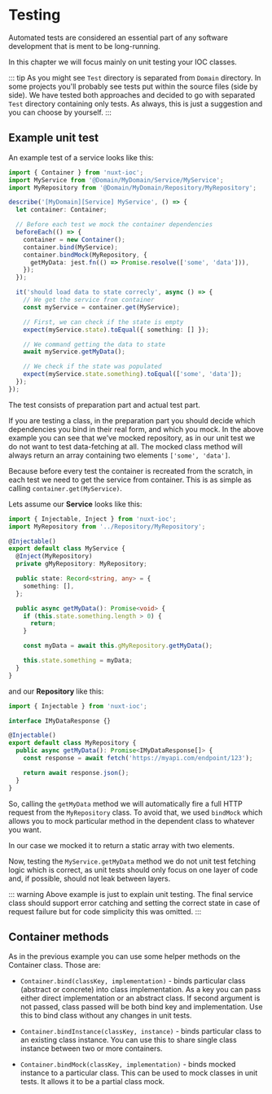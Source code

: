 # Testing

Automated tests are considered an essential part of any software development that is ment to be long-running.

In this chapter we will focus mainly on unit testing your IOC classes.

::: tip
As you might see `Test` directory is separated from `Domain` directory. In some projects you'll probably see tests put within the source files (side by side). We have tested both approaches and decided to go with separated `Test` directory containing only tests. As always, this is just a suggestion and you can choose by yourself.
:::

## Example unit test

An example test of a service looks like this:

```ts
import { Container } from 'nuxt-ioc';
import MyService from '@Domain/MyDomain/Service/MyService';
import MyRepository from '@Domain/MyDomain/Repository/MyRepository';

describe('[MyDomain][Service] MyService', () => {
  let container: Container;

  // Before each test we mock the container dependencies
  beforeEach(() => {
    container = new Container();
    container.bind(MyService);
    container.bindMock(MyRepository, {
      getMyData: jest.fn(() => Promise.resolve(['some', 'data'])),
    });
  });

  it('should load data to state correcly', async () => {
    // We get the service from container
    const myService = container.get(MyService);

    // First, we can check if the state is empty
    expect(myService.state).toEqual({ something: [] });

    // We command getting the data to state
    await myService.getMyData();

    // We check if the state was populated
    expect(myService.state.something).toEqual(['some', 'data']);
  });
});
```

The test consists of preparation part and actual test part.

If you are testing a class, in the preparation part you should decide which dependencies you bind in their real form, and which you mock. In the above example you can see that we've mocked repository, as in our unit test we do not want to test data-fetching at all. The mocked class method will always return an array containing two elements `['some', 'data']`.

Because before every test the container is recreated from the scratch, in each test we need to get the service from container. This is as simple as calling `container.get(MyService)`.

Lets assume our **Service** looks like this:

```ts
import { Injectable, Inject } from 'nuxt-ioc';
import MyRepository from '../Repository/MyRepository';

@Injectable()
export default class MyService {
  @Inject(MyRepository)
  private gMyRepository: MyRepository;

  public state: Record<string, any> = {
    something: [],
  };

  public async getMyData(): Promise<void> {
    if (this.state.something.length > 0) {
      return;
    }

    const myData = await this.gMyRepository.getMyData();

    this.state.something = myData;
  }
}
```

and our **Repository** like this:

```ts
import { Injectable } from 'nuxt-ioc';

interface IMyDataResponse {}

@Injectable()
export default class MyRepository {
  public async getMyData(): Promise<IMyDataResponse[]> {
    const response = await fetch('https://myapi.com/endpoint/123');

    return await response.json();
  }
}
```

So, calling the `getMyData` method we will automatically fire a full HTTP request from the `MyRepository` class. To avoid that, we used `bindMock` which allows you to mock particular method in the dependent class to whatever you want.

In our case we mocked it to return a static array with two elements.

Now, testing the `MyService.getMyData` method we do not unit test fetching logic which is correct, as unit tests should only focus on one layer of code and, if possible, should not leak between layers.

::: warning
Above example is just to explain unit testing. The final service class should support error catching and setting the correct state in case of request failure but for code simplicity this was omitted.
:::

## Container methods

As in the previous example you can use some helper methods on the Container class. Those are:

- `Container.bind(classKey, implementation)` - binds particular class (abstract or concrete) into class implementation. As a key you can pass either direct implementation or an abstract class. If second argument is not passed, class passed will be both bind key and implementation. Use this to bind class without any changes in unit tests.

- `Container.bindInstance(classKey, instance)` - binds particular class to an existing class instance. You can use this to share single class instance between two or more containers.

- `Container.bindMock(classKey, implementation)` - binds mocked instance to a particular class. This can be used to mock classes in unit tests. It allows it to be a partial class mock.
